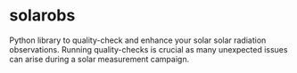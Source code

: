 # solarobs
Python library to quality-check and enhance your solar solar radiation observations. Running quality-checks is crucial as many unexpected issues can arise during a solar measurement campaign.
